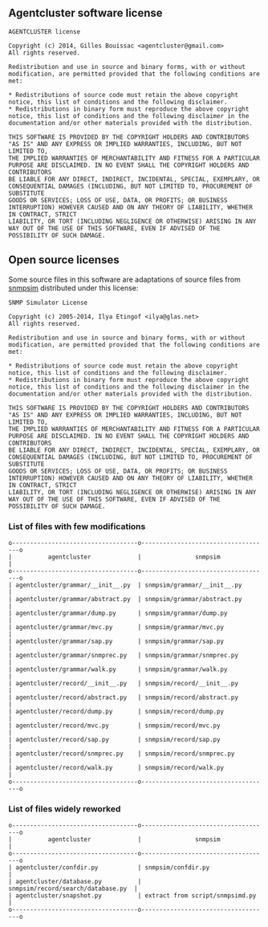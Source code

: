 ## Agentcluster software license

    AGENTCLUSTER license 
    
    Copyright (c) 2014, Gilles Bouissac <agentcluster@gmail.com>
    All rights reserved.
    
    Redistribution and use in source and binary forms, with or without modification, are permitted provided that the following conditions are met:
    
    * Redistributions of source code must retain the above copyright notice, this list of conditions and the following disclaimer.
    * Redistributions in binary form must reproduce the above copyright notice, this list of conditions and the following disclaimer in the documentation and/or other materials provided with the distribution. 
    
    THIS SOFTWARE IS PROVIDED BY THE COPYRIGHT HOLDERS AND CONTRIBUTORS "AS IS" AND ANY EXPRESS OR IMPLIED WARRANTIES, INCLUDING, BUT NOT LIMITED TO,
    THE IMPLIED WARRANTIES OF MERCHANTABILITY AND FITNESS FOR A PARTICULAR PURPOSE ARE DISCLAIMED. IN NO EVENT SHALL THE COPYRIGHT HOLDERS AND CONTRIBUTORS
    BE LIABLE FOR ANY DIRECT, INDIRECT, INCIDENTAL, SPECIAL, EXEMPLARY, OR CONSEQUENTIAL DAMAGES (INCLUDING, BUT NOT LIMITED TO, PROCUREMENT OF SUBSTITUTE
    GOODS OR SERVICES; LOSS OF USE, DATA, OR PROFITS; OR BUSINESS INTERRUPTION) HOWEVER CAUSED AND ON ANY THEORY OF LIABILITY, WHETHER IN CONTRACT, STRICT
    LIABILITY, OR TORT (INCLUDING NEGLIGENCE OR OTHERWISE) ARISING IN ANY WAY OUT OF THE USE OF THIS SOFTWARE, EVEN IF ADVISED OF THE POSSIBILITY OF SUCH DAMAGE. 

## Open source licenses

Some source files in this software are adaptations of source files from [snmpsim][snmpsim] distributed under this license:

    SNMP Simulator License 
    
    Copyright (c) 2005-2014, Ilya Etingof <ilya@glas.net> 
    All rights reserved.
    
    Redistribution and use in source and binary forms, with or without modification, are permitted provided that the following conditions are met:
    
    * Redistributions of source code must retain the above copyright notice, this list of conditions and the following disclaimer.
    * Redistributions in binary form must reproduce the above copyright notice, this list of conditions and the following disclaimer in the documentation and/or other materials provided with the distribution.
    
    THIS SOFTWARE IS PROVIDED BY THE COPYRIGHT HOLDERS AND CONTRIBUTORS "AS IS" AND ANY EXPRESS OR IMPLIED WARRANTIES, INCLUDING, BUT NOT LIMITED TO,
    THE IMPLIED WARRANTIES OF MERCHANTABILITY AND FITNESS FOR A PARTICULAR PURPOSE ARE DISCLAIMED. IN NO EVENT SHALL THE COPYRIGHT HOLDERS AND CONTRIBUTORS
    BE LIABLE FOR ANY DIRECT, INDIRECT, INCIDENTAL, SPECIAL, EXEMPLARY, OR CONSEQUENTIAL DAMAGES (INCLUDING, BUT NOT LIMITED TO, PROCUREMENT OF SUBSTITUTE
    GOODS OR SERVICES; LOSS OF USE, DATA, OR PROFITS; OR BUSINESS INTERRUPTION) HOWEVER CAUSED AND ON ANY THEORY OF LIABILITY, WHETHER IN CONTRACT, STRICT
    LIABILITY, OR TORT (INCLUDING NEGLIGENCE OR OTHERWISE) ARISING IN ANY WAY OUT OF THE USE OF THIS SOFTWARE, EVEN IF ADVISED OF THE POSSIBILITY OF SUCH DAMAGE.

### List of files with few modifications

    o-----------------------------------o------------------------------------o
    |          agentcluster             |               snmpsim              |
    o-----------------------------------o------------------------------------o
    | agentcluster/grammar/__init__.py  | snmpsim/grammar/__init__.py        |
    | agentcluster/grammar/abstract.py  | snmpsim/grammar/abstract.py        |
    | agentcluster/grammar/dump.py      | snmpsim/grammar/dump.py            |
    | agentcluster/grammar/mvc.py       | snmpsim/grammar/mvc.py             |
    | agentcluster/grammar/sap.py       | snmpsim/grammar/sap.py             |
    | agentcluster/grammar/snmprec.py   | snmpsim/grammar/snmprec.py         |
    | agentcluster/grammar/walk.py      | snmpsim/grammar/walk.py            |
    | agentcluster/record/__init__.py   | snmpsim/record/__init__.py         |
    | agentcluster/record/abstract.py   | snmpsim/record/abstract.py         |
    | agentcluster/record/dump.py       | snmpsim/record/dump.py             |
    | agentcluster/record/mvc.py        | snmpsim/record/mvc.py              |
    | agentcluster/record/sap.py        | snmpsim/record/sap.py              |
    | agentcluster/record/snmprec.py    | snmpsim/record/snmprec.py          |
    | agentcluster/record/walk.py       | snmpsim/record/walk.py             |
    o-----------------------------------o------------------------------------o

### List of files widely reworked

    o-----------------------------------o------------------------------------o
    |          agentcluster             |               snmpsim              |
    o-----------------------------------o------------------------------------o
    | agentcluster/confdir.py           | snmpsim/confdir.py                 |
    | agentcluster/database.py          | snmpsim/record/search/database.py  |
    | agentcluster/snapshot.py          | extract from script/snmpsimd.py    |
    o-----------------------------------o------------------------------------o

[snmpsim]: http://snmpsim.sourceforge.net/
